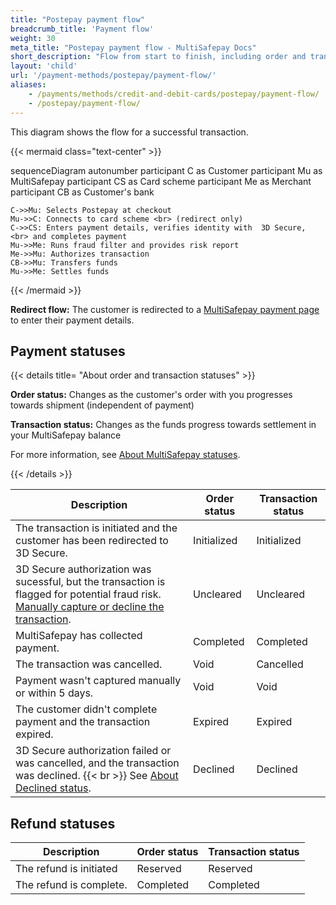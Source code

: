 ```yaml
---
title: "Postepay payment flow"
breadcrumb_title: 'Payment flow'
weight: 30
meta_title: "Postepay payment flow - MultiSafepay Docs"
short_description: "Flow from start to finish, including order and transaction status changes"
layout: 'child'
url: '/payment-methods/postepay/payment-flow/'
aliases:
    - /payments/methods/credit-and-debit-cards/postepay/payment-flow/
    - /postepay/payment-flow/
---
```


This diagram shows the flow for a successful transaction.

{{< mermaid class="text-center" >}}

sequenceDiagram
    autonumber
    participant C as Customer
    participant Mu as MultiSafepay
    participant CS as Card scheme
    participant Me as Merchant
    participant CB as Customer's bank

    C->>Mu: Selects Postepay at checkout
    Mu->>C: Connects to card scheme <br> (redirect only)
    C->>CS: Enters payment details, verifies identity with  3D Secure, <br> and completes payment
    Mu->>Me: Runs fraud filter and provides risk report
    Me->>Mu: Authorizes transaction
    CB->>Mu: Transfers funds 
    Mu->>Me: Settles funds

{{< /mermaid >}}
&nbsp;  

**Redirect flow:** The customer is redirected to a [MultiSafepay payment page](/payment-pages/) to enter their payment details.

## Payment statuses

{{< details title= "About order and transaction statuses" >}}

**Order status:** Changes as the customer's order with you progresses towards shipment (independent of payment)

**Transaction status:** Changes as the funds progress towards settlement in your MultiSafepay balance

For more information, see [About MultiSafepay statuses](/about-payments/multisafepay-statuses/).

{{< /details >}}

| Description | Order status | Transaction status |
|---|---|---|
| The transaction is initiated and the customer has been redirected to 3D Secure. | Initialized | Initialized |
| 3D Secure authorization was sucessful, but the transaction is flagged for potential fraud risk. [Manually capture or decline the transaction](/about-payments/uncleared-transactions/). | Uncleared | Uncleared |
| MultiSafepay has collected payment. | Completed | Completed |
| The transaction was cancelled. | Void   | Cancelled   |
| Payment wasn't captured manually or within 5 days. | Void | Void |
| The customer didn't complete payment and the transaction expired. | Expired | Expired |
| 3D Secure authorization failed or was cancelled, and the transaction was declined. {{< br >}} See [About Declined status](/credit-cards-user-guide/declined-status/). | Declined | Declined   |

## Refund statuses

| Description | Order status | Transaction status |
|---|---|---|
| The refund is initiated | Reserved    | Reserved   |
| The refund is complete.  | Completed      | Completed   |



